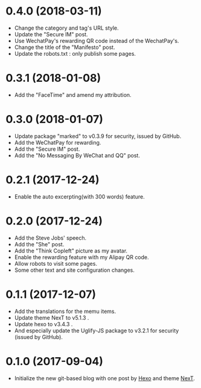 # 0.4.0 (2018-03-11)

- Change the category and tag's URL style.
- Update the "Secure IM" post.
- Use WechatPay's rewarding QR code instead of the WechatPay's.
- Change the title of the "Manifesto" post.
- Update the robots.txt : only publish some pages.

# 0.3.1 (2018-01-08)

- Add the "FaceTime" and amend my attribution.

# 0.3.0 (2018-01-07)

- Update package "marked" to v0.3.9 for security, issued by GitHub.
- Add the WeChatPay for rewarding.
- Add the "Secure IM" post.
- Add the "No Messaging By WeChat and QQ" post.

# 0.2.1 (2017-12-24)

- Enable the auto excerpting(with 300 words) feature.

# 0.2.0 (2017-12-24)

- Add the Steve Jobs' speech.
- Add the "She" post.
- Add the "Think Copleft" picture as my avatar.
- Enable the rewarding feature with my Alipay QR code.
- Allow robots to visit some pages.
- Some other text and site configuration changes.

# 0.1.1 (2017-12-07)

- Add the translations for the memu items.
- Update theme NexT to v5.1.3 .
- Update hexo to v3.4.3 .
- And especially update the Uglify-JS package to v3.2.1 for security
  (issued by GitHub).

# 0.1.0 (2017-09-04)

- Initialize the new git-based blog with one post by [Hexo](https://hexo.io)
  and theme [NexT](https://github.com/iissnan/hexo-theme-next).

